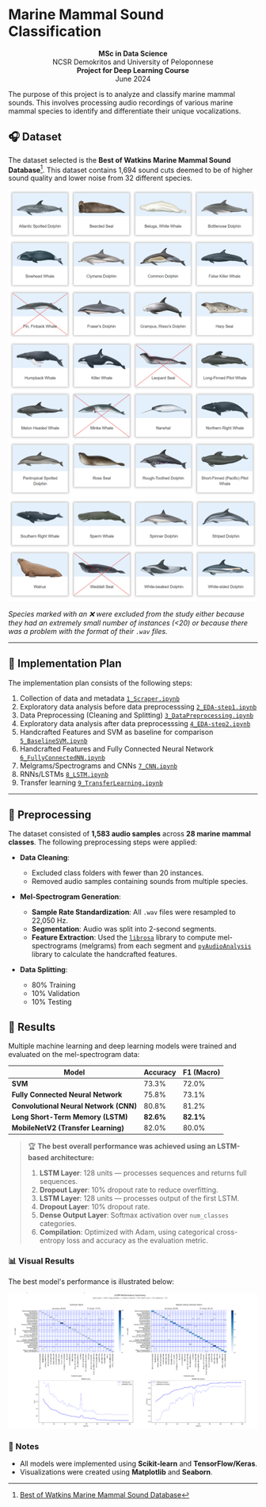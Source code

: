 # Marine Mammal Sound Classification

<p align="center">
    <b>MSc in Data Science</b> <br>
    NCSR Demokritos and University of Peloponnese <br>
    <b>Project for Deep Learning Course</b> <br>
    June 2024
</p>

The purpose of this project is to analyze and classify marine mammal sounds. This involves processing audio recordings of various marine mammal species to identify and differentiate their unique vocalizations.

## 🎧 Dataset

The dataset selected is the **Best of Watkins Marine Mammal Sound Database**[^1]. This dataset contains 1,694 sound cuts deemed to be of higher sound quality and lower noise from 32 different species.

![](./images/species_1_del.png)
![](./images/species_2_del.png)
![](./images/species_3_del.png)

*Species marked with an :x: were excluded from the study either because they had an extremely small number of instances (<20) or because there was a problem with the format of their `.wav` files.*

---
## 🧩 Implementation Plan

The implementation plan consists of the following steps:

1. Collection of data and metadata [`1_Scraper.ipynb`](https://github.com/AntigoniMoira/MarineMammalSoundClassification/blob/main/1_Scraper.ipynb)
2. Exploratory data analysis before data preprocesssing [`2_EDA-step1.ipynb`](https://github.com/AntigoniMoira/MarineMammalSoundClassification/blob/main/2_EDA-step1.ipynb)
3. Data Preprocessing (Cleaning and Splitting) [`3_DataPreprocessing.ipynb`](https://github.com/AntigoniMoira/MarineMammalSoundClassification/blob/main/3_DataPreprocessing.ipynb)
4. Exploratory data analysis after data preprocesssing [`4_EDA-step2.ipynb`](https://github.com/AntigoniMoira/MarineMammalSoundClassification/blob/main/4_EDA-step2.ipynb)
5. Handcrafted Features and SVM as baseline for comparison [`5_BaselineSVM.ipynb`](https://github.com/AntigoniMoira/MarineMammalSoundClassification/blob/main/5_BaselineSVM.ipynb)
6. Handcrafted Features and Fully Connected Neural Network [`6_FullyConnectedNN.ipynb`](https://github.com/AntigoniMoira/MarineMammalSoundClassification/blob/main/6_FullyConnectedNN.ipynb)
7. Melgrams/Spectrograms and CNNs [`7_CNN.ipynb`](https://github.com/AntigoniMoira/MarineMammalSoundClassification/blob/main/7_CNN.ipynb)
8. RNNs/LSTMs [`8_LSTM.ipynb`](https://github.com/AntigoniMoira/MarineMammalSoundClassification/blob/main/8_LSTM.ipynb)
9. Transfer learning [`9_TransferLearning.ipynb`](https://github.com/AntigoniMoira/MarineMammalSoundClassification/blob/main/9_TransferLearning.ipynb)

---

## 🧹 Preprocessing

The dataset consisted of **1,583 audio samples** across **28 marine mammal classes**. The following preprocessing steps were applied:

- **Data Cleaning**:
  - Excluded class folders with fewer than 20 instances.
  - Removed audio samples containing sounds from multiple species.

- **Mel-Spectrogram Generation**:
  - **Sample Rate Standardization**: All `.wav` files were resampled to 22,050 Hz.
  - **Segmentation**: Audio was split into 2-second segments.
  - **Feature Extraction**: Used the [`librosa`](https://github.com/librosa/librosa) library to compute mel-spectrograms (melgrams) from each segment and [`pyAudioAnalysis`](https://github.com/tyiannak/pyAudioAnalysis) library to calculate the handcrafted features.

- **Data Splitting**:
  - 80% Training
  - 10% Validation
  - 10% Testing

## 🧪 Results

Multiple machine learning and deep learning models were trained and evaluated on the mel-spectrogram data:

| Model                               | Accuracy   | F1 (Macro) |
|-------------------------------------|------------|------------|
| **SVM**                             | 73.3%      | 72.0%      |
| **Fully Connected Neural Network**  | 75.8%      | 73.1%      |
| **Convolutional Neural Network (CNN)** | 80.8%   | 81.2%      |
| **Long Short-Term Memory (LSTM)**   | **82.6%**  | **82.1%**  |
| **MobileNetV2 (Transfer Learning)** | 82.0%      | 80.0%      |

> 🏆 **The best overall performance was achieved using an LSTM-based architecture:**
> 1. **LSTM Layer**: 128 units — processes sequences and returns full sequences.
> 2. **Dropout Layer**: 10% dropout rate to reduce overfitting.
> 3. **LSTM Layer**: 128 units — processes output of the first LSTM.
> 4. **Dropout Layer**: 10% dropout rate.
> 5. **Dense Output Layer**: Softmax activation over `num_classes` categories.
> 6. **Compilation**: Optimized with Adam, using categorical cross-entropy loss and accuracy as the evaluation metric.

### 📊 Visual Results

The best model's performance is illustrated below:

![Best LSTM](./images/LSTM_results.png)

### 📌 Notes

- All models were implemented using **Scikit-learn** and **TensorFlow/Keras**.
- Visualizations were created using **Matplotlib** and **Seaborn**.


[^1]: [Best of Watkins Marine Mammal Sound Database](https://whoicf2.whoi.edu/science/B/whalesounds/index.cfm)
